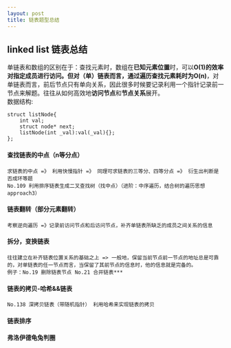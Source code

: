 ```yaml
---
layout: post
title: 链表题型总结
---
```

## linked list 链表总结
单链表和数组的区别在于：查找元素时，数组在**已知元素位置**时，可以**O(1)**的效率对指定成员进行访问。但对（单）链表而言，通过遍历查找元素耗时为**O(n)**，对单链表而言，前后节点只有单向关系，因此很多时候要记录利用一个指针记录前一节点来解题。往往从如何高效地**访问节点**和**节点关系**展开。  
数据结构:
```
struct listNode{
	int val;
	struct node* next;
	listNode(int _val):val(_val){};
};
```
#### 查找链表的中点（n等分点）
    求链表的中点 =》 利用快慢指针 =》 同理可求链表的三等分、四等分点 =》 衍生出判断是否成环等题
	No.109 利用排序链表生成二叉查找树（找中点）（进阶：中序遍历，结合树的遍历思想 approach3）

#### 链表翻转（部分元素翻转）
	考察逆向遍历 =》记录前访问节点和后访问节点，补齐单链表所缺乏的成员之间关系的信息

#### 拆分，变换链表
	往往建立在补齐链表位置关系的基础之上 => 一般地，保留当前节点前一节点的地址总是可靠的，对单链表的任一节点而言，当保留了其前节点的信息时，他的信息就是完备的。
	例子：No.19 删除链表节点 No.21 合并链表***

#### 链表的拷贝-哈希&&链表
	No.138 深拷贝链表（带随机指针） 利用哈希来实现链表的拷贝

#### 链表排序

#### 弗洛伊德龟兔判圈